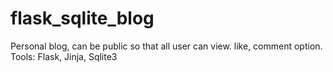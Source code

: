 # flask_sqlite_blog
Personal blog, can be public so that all user can view. like, comment option. 
Tools: Flask, Jinja, Sqlite3
